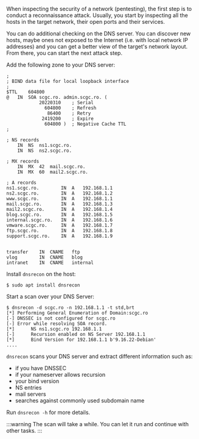 When inspecting the security of a network (pentesting), the first step is to conduct a reconnaissance attack.
Usually, you start by inspecting all the hosts in the target network, their open ports and their services.

You can do additional checking on the DNS server.
You can discover new hosts, maybe ones not exposed to the Internet
(i.e. with local network IP addresses) and you can get a better view of the target's network layout.
From there, you can start the next attack step.

Add the following zone to your DNS server:
```dns-zone
;
; BIND data file for local loopback interface
;
$TTL	604800
@	IN	SOA	scgc.ro. admin.scgc.ro. (
			20220310	; Serial
			  604800	; Refresh
			   86400	; Retry
			 2419200	; Expire
			  604800 )	; Negative Cache TTL
;

; NS records
	IN	NS	ns1.scgc.ro.
	IN	NS	ns2.scgc.ro.

; MX records
	IN	MX	42	mail.scgc.ro.
	IN	MX	60	mail2.scgc.ro.

; A records
ns1.scgc.ro.		IN	A	192.168.1.1
ns2.scgc.ro.		IN	A	192.168.1.2
www.scgc.ro.		IN	A	192.168.1.1
mail.scgc.ro.		IN	A	192.168.1.3
mail2.scgc.ro.		IN	A	192.168.1.4
blog.scgc.ro.		IN	A	192.168.1.5
internal.scgc.ro.	IN	A	192.168.1.6
vmware.scgc.ro.		IN	A	192.168.1.7
ftp.scgc.ro.		IN	A	192.168.1.8
support.scgc.ro.	IN	A	192.168.1.9


transfer	IN	CNAME	ftp
vlog		IN	CNAME	blog
intranet	IN	CNAME	internal
```

Install `dnsrecon` on the host:
```
$ sudo apt install dnsrecon
```

Start a scan over your DNS Server:
```
$ dnsrecon -d scgc.ro -n 192.168.1.1 -t std,brt
[*] Performing General Enumeration of Domain:scgc.ro
[-] DNSSEC is not configured for scgc.ro
[-] Error while resolving SOA record.
[*] 	 NS ns1.scgc.ro 192.168.1.1
[-] 	 Recursion enabled on NS Server 192.168.1.1
[*] 	 Bind Version for 192.168.1.1 b'9.16.22-Debian'
....
```

`dnsrecon` scans your DNS server and extract different information such as:
 * if you have DNSSEC
 * if your nameserver allows recursion
 * your bind version
 * NS entries
 * mail servers
 * searches against commonly used subdomain name

Run `dnsrecon -h` for more details.

:::warning
The scan will take a while. You can let it run and continue with other tasks.
:::
